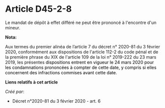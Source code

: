 # Article D45-2-8

Le mandat de dépôt à effet différé ne peut être prononcé à l'encontre d'un mineur.

**Nota:**

Aux termes du premier alinéa de l’article 7 du décret n° 2020-81 du 3 février 2020, conformément aux dispositions de
l'article 112-2 du code pénal et de la première phrase du XIX de l'article 109 de la loi n° 2019-222 du 23 mars 2019, les
présentes 
  <font color="black">dispositions entrent en vigueur le 24 mars 2020 pour les condamnations prononcées à compter de cette
date, y compris si elles concernent des infractions commises avant cette date.</font>

**Liens relatifs à cet article**

_Créé par_:

  - Décret n°2020-81 du 3 février 2020 - art. 6
